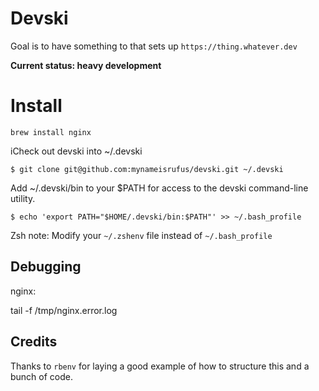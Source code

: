 # Devski

Goal is to have something to that sets up `https://thing.whatever.dev`

__Current status: heavy development__

# Install

```shell
brew install nginx
```

iCheck out devski into ~/.devski

```shell
$ git clone git@github.com:mynameisrufus/devski.git ~/.devski
```

Add ~/.devski/bin to your $PATH for access to the devski command-line utility.

```shell
$ echo 'export PATH="$HOME/.devski/bin:$PATH"' >> ~/.bash_profile
```

Zsh note: Modify your `~/.zshenv` file instead of `~/.bash_profile`

## Debugging

nginx:
 
tail -f /tmp/nginx.error.log

## Credits

Thanks to `rbenv` for laying a good example of how to structure this and a bunch
of code.
